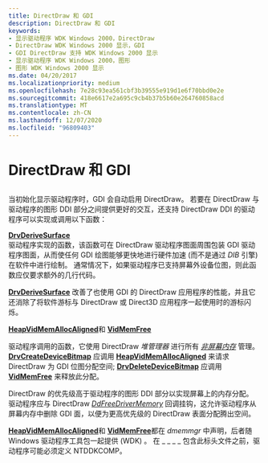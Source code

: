 ```yaml
---
title: DirectDraw 和 GDI
description: DirectDraw 和 GDI
keywords:
- 显示驱动程序 WDK Windows 2000，DirectDraw
- DirectDraw WDK Windows 2000 显示，GDI
- GDI DirectDraw 支持 WDK Windows 2000 显示
- 显示驱动程序 WDK Windows 2000，图形
- 图形 WDK Windows 2000 显示
ms.date: 04/20/2017
ms.localizationpriority: medium
ms.openlocfilehash: 7e28c93ea561cbf3b39555e919d1e6f70bbd0e2e
ms.sourcegitcommit: 418e6617e2a695c9cb4b37b5b60e264760858acd
ms.translationtype: MT
ms.contentlocale: zh-CN
ms.lasthandoff: 12/07/2020
ms.locfileid: "96809403"
---
```

# <a name="directdraw-and-gdi"></a>DirectDraw 和 GDI


## <span id="ddk_directdraw_and_gdi_gg"></span><span id="DDK_DIRECTDRAW_AND_GDI_GG"></span>


当初始化显示驱动程序时，GDI 会自动启用 DirectDraw。 若要在 DirectDraw 与驱动程序的图形 DDI 部分之间提供更好的交互，还支持 DirectDraw DDI 的驱动程序可以实现或调用以下函数：

<span id="DrvDeriveSurface"></span><span id="drvderivesurface"></span><span id="DRVDERIVESURFACE"></span>[**DrvDeriveSurface**](/windows/win32/api/winddi/nf-winddi-drvderivesurface)  
驱动程序实现的函数，该函数可在 DirectDraw 驱动程序图面周围包装 GDI 驱动程序图面，从而使任何 GDI 绘图能够更快地进行硬件加速 (而不是通过 *DIB* 引擎) 在软件中进行绘制。 通常情况下，如果驱动程序已支持屏幕外设备位图，则此函数应仅要求额外的几行代码。

[**DrvDeriveSurface**](/windows/win32/api/winddi/nf-winddi-drvderivesurface) 改善了也使用 GDI 的 DirectDraw 应用程序的性能，并且它还消除了将软件游标与 DirectDraw 或 Direct3D 应用程序一起使用时的游标闪烁。

<span id="HeapVidMemAllocAligned_and_VidMemFree"></span><span id="heapvidmemallocaligned_and_vidmemfree"></span><span id="HEAPVIDMEMALLOCALIGNED_AND_VIDMEMFREE"></span>[**HeapVidMemAllocAligned**](/windows/win32/api/dmemmgr/nf-dmemmgr-heapvidmemallocaligned)和 [ **VidMemFree**](/windows/win32/api/dmemmgr/nf-dmemmgr-vidmemfree)  

驱动程序调用的函数，它使用 DirectDraw *堆管理器* 进行所有 [*非屏幕内存*](video-present-network-terminology.md#off_screen_memory) 管理。 [**DrvCreateDeviceBitmap**](/windows/win32/api/winddi/nf-winddi-drvcreatedevicebitmap) 应调用 [**HeapVidMemAllocAligned**](/windows/win32/api/dmemmgr/nf-dmemmgr-heapvidmemallocaligned) 来请求 DirectDraw 为 GDI 位图分配空间; [**DrvDeleteDeviceBitmap**](/windows/win32/api/winddi/nf-winddi-drvdeletedevicebitmap) 应调用 [**VidMemFree**](/windows/win32/api/dmemmgr/nf-dmemmgr-vidmemfree) 来释放此分配。

DirectDraw 的优先级高于驱动程序的图形 DDI 部分以实现屏幕上的内存分配。 驱动程序应与 DirectDraw [*DdFreeDriverMemory*](/windows/win32/api/ddrawint/nc-ddrawint-pdd_freedrivermemory) 回调挂钩，这允许驱动程序从屏幕内存中删除 GDI 面，以便为更高优先级的 DirectDraw 表面分配腾出空间。

[**HeapVidMemAllocAligned**](/windows/win32/api/dmemmgr/nf-dmemmgr-heapvidmemallocaligned)和 [**VidMemFree**](/windows/win32/api/dmemmgr/nf-dmemmgr-vidmemfree)都在 *dmemmgr* 中声明，后者随 Windows 驱动程序工具包一起提供 (WDK) 。 在 \_ \_ \_ \_ 包含此标头文件之前，驱动程序可能必须定义 NTDDKCOMP。

 

